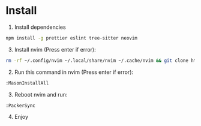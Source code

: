 # Install

1. Install dependencies

```sh
npm install -g prettier eslint tree-sitter neovim
```

3. Install nvim (Press enter if error):

```sh
rm -rf ~/.config/nvim ~/.local/share/nvim ~/.cache/nvim && git clone https://github.com/kidp2h/lazynvim.git ~/.config/nvim --depth 1 && nvim

```

2. Run this command in nvim (Press enter if error):

```sh
:MasonInstallAll
```

3. Reboot nvim and run:

```
:PackerSync
```

4. Enjoy
